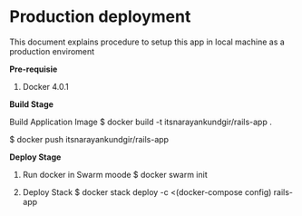 # Production deployment
This document explains procedure to setup this app in local machine as a production enviroment


**Pre-requisie**
1. Docker 4.0.1

**Build Stage**

 Build Application Image
   $ docker build -t itsnarayankundgir/rails-app .

   $ docker push itsnarayankundgir/rails-app


**Deploy Stage**
1. Run docker in Swarm moode 
   $ docker swarm init

2. Deploy Stack 
   $ docker stack deploy -c <(docker-compose config) rails-app

   
